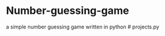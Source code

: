 # Number-guessing-game
a simple number guessing game written in python
#   p r o j e c t s . p y  
 